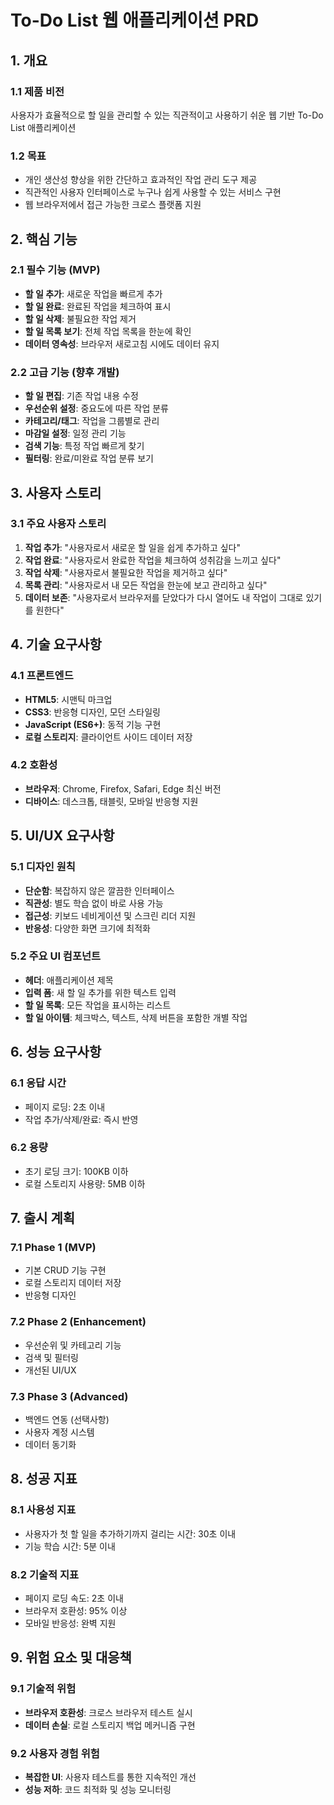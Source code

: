 # To-Do List 웹 애플리케이션 PRD

## 1. 개요

### 1.1 제품 비전
사용자가 효율적으로 할 일을 관리할 수 있는 직관적이고 사용하기 쉬운 웹 기반 To-Do List 애플리케이션

### 1.2 목표
- 개인 생산성 향상을 위한 간단하고 효과적인 작업 관리 도구 제공
- 직관적인 사용자 인터페이스로 누구나 쉽게 사용할 수 있는 서비스 구현
- 웹 브라우저에서 접근 가능한 크로스 플랫폼 지원

## 2. 핵심 기능

### 2.1 필수 기능 (MVP)
- **할 일 추가**: 새로운 작업을 빠르게 추가
- **할 일 완료**: 완료된 작업을 체크하여 표시
- **할 일 삭제**: 불필요한 작업 제거
- **할 일 목록 보기**: 전체 작업 목록을 한눈에 확인
- **데이터 영속성**: 브라우저 새로고침 시에도 데이터 유지

### 2.2 고급 기능 (향후 개발)
- **할 일 편집**: 기존 작업 내용 수정
- **우선순위 설정**: 중요도에 따른 작업 분류
- **카테고리/태그**: 작업을 그룹별로 관리
- **마감일 설정**: 일정 관리 기능
- **검색 기능**: 특정 작업 빠르게 찾기
- **필터링**: 완료/미완료 작업 분류 보기

## 3. 사용자 스토리

### 3.1 주요 사용자 스토리
1. **작업 추가**: "사용자로서 새로운 할 일을 쉽게 추가하고 싶다"
2. **작업 완료**: "사용자로서 완료한 작업을 체크하여 성취감을 느끼고 싶다"
3. **작업 삭제**: "사용자로서 불필요한 작업을 제거하고 싶다"
4. **목록 관리**: "사용자로서 내 모든 작업을 한눈에 보고 관리하고 싶다"
5. **데이터 보존**: "사용자로서 브라우저를 닫았다가 다시 열어도 내 작업이 그대로 있기를 원한다"

## 4. 기술 요구사항

### 4.1 프론트엔드
- **HTML5**: 시맨틱 마크업
- **CSS3**: 반응형 디자인, 모던 스타일링
- **JavaScript (ES6+)**: 동적 기능 구현
- **로컬 스토리지**: 클라이언트 사이드 데이터 저장

### 4.2 호환성
- **브라우저**: Chrome, Firefox, Safari, Edge 최신 버전
- **디바이스**: 데스크톱, 태블릿, 모바일 반응형 지원

## 5. UI/UX 요구사항

### 5.1 디자인 원칙
- **단순함**: 복잡하지 않은 깔끔한 인터페이스
- **직관성**: 별도 학습 없이 바로 사용 가능
- **접근성**: 키보드 네비게이션 및 스크린 리더 지원
- **반응성**: 다양한 화면 크기에 최적화

### 5.2 주요 UI 컴포넌트
- **헤더**: 애플리케이션 제목
- **입력 폼**: 새 할 일 추가를 위한 텍스트 입력
- **할 일 목록**: 모든 작업을 표시하는 리스트
- **할 일 아이템**: 체크박스, 텍스트, 삭제 버튼을 포함한 개별 작업

## 6. 성능 요구사항

### 6.1 응답 시간
- 페이지 로딩: 2초 이내
- 작업 추가/삭제/완료: 즉시 반영

### 6.2 용량
- 초기 로딩 크기: 100KB 이하
- 로컬 스토리지 사용량: 5MB 이하

## 7. 출시 계획

### 7.1 Phase 1 (MVP)
- 기본 CRUD 기능 구현
- 로컬 스토리지 데이터 저장
- 반응형 디자인

### 7.2 Phase 2 (Enhancement)
- 우선순위 및 카테고리 기능
- 검색 및 필터링
- 개선된 UI/UX

### 7.3 Phase 3 (Advanced)
- 백엔드 연동 (선택사항)
- 사용자 계정 시스템
- 데이터 동기화

## 8. 성공 지표

### 8.1 사용성 지표
- 사용자가 첫 할 일을 추가하기까지 걸리는 시간: 30초 이내
- 기능 학습 시간: 5분 이내

### 8.2 기술적 지표
- 페이지 로딩 속도: 2초 이내
- 브라우저 호환성: 95% 이상
- 모바일 반응성: 완벽 지원

## 9. 위험 요소 및 대응책

### 9.1 기술적 위험
- **브라우저 호환성**: 크로스 브라우저 테스트 실시
- **데이터 손실**: 로컬 스토리지 백업 메커니즘 구현

### 9.2 사용자 경험 위험
- **복잡한 UI**: 사용자 테스트를 통한 지속적인 개선
- **성능 저하**: 코드 최적화 및 성능 모니터링